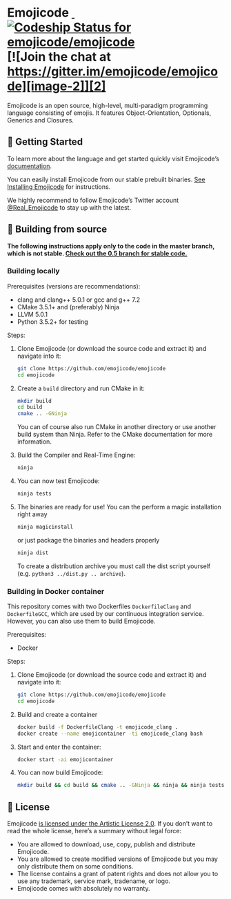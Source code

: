 # Emojicode [ ![Codeship Status for emojicode/emojicode][image-1]][1] [![Join the chat at https://gitter.im/emojicode/emojicode][image-2]][2]

Emojicode is an open source, high-level, multi-paradigm
programming language consisting of emojis. It features Object-Orientation, Optionals, Generics and Closures.

## 🏁 Getting Started

To learn more about the language and get started quickly visit Emojicode’s [documentation][4].

You can easily install Emojicode from our stable prebuilt binaries. [See Installing Emojicode][5] for instructions.

We highly recommend to follow Emojicode’s Twitter account [@Real\_Emojicode][6] to stay up with the latest.


## 🔨 Building from source

**The following instructions apply only to the code in the master branch,
which is not stable. [Check out the 0.5 branch for stable code.][3]**

### Building locally

Prerequisites (versions are recommendations):

- clang and clang++ 5.0.1 or gcc and g++ 7.2
- CMake 3.5.1+ and (preferably) Ninja
- LLVM 5.0.1
- Python 3.5.2+ for testing

Steps:

1. Clone Emojicode (or download the source code and extract it) and navigate
  into it:

   ```sh
   git clone https://github.com/emojicode/emojicode
   cd emojicode
   ```

2. Create a `build` directory and run CMake in it:

   ```sh
   mkdir build
   cd build
   cmake .. -GNinja
   ```

   You can of course also run CMake in another directory or use another build
   system than Ninja. Refer to the CMake documentation for more information.

3. Build the Compiler and Real-Time Engine:

   ```sh
   ninja
   ```

4. You can now test Emojicode:

   ```sh
   ninja tests
   ```

5. The binaries are ready for use!
   You can the perform a magic installation right away

   ```sh
   ninja magicinstall
   ```

   or just package the binaries and headers properly

   ```sh
   ninja dist
   ```

   To create a distribution archive you must call the dist script yourself
   (e.g. `python3 ../dist.py .. archive`).

### Building in Docker container

This repository comes with two Dockerfiles `DockerfileClang` and
`DockerfileGCC`, which are used by our continuous integration service. However,
you can also use them to build Emojicode.

Prerequisites:
- Docker

Steps:

1. Clone Emojicode (or download the source code and extract it) and navigate
  into it:

   ```sh
   git clone https://github.com/emojicode/emojicode
   cd emojicode
   ```
2. Build and create a container

   ```sh
   docker build -f DockerfileClang -t emojicode_clang .
   docker create --name emojicontainer -ti emojicode_clang bash
   ```

3. Start and enter the container:

   ```sh
   docker start -ai emojicontainer
   ```

4. You can now build Emojicode:

   ```sh
   mkdir build && cd build && cmake .. -GNinja && ninja && ninja tests
   ```

## 📃 License

Emojicode [is licensed under the Artistic License 2.0][8].
If you don’t want to read the whole license, here’s a summary without legal force:

- You are allowed to download, use, copy, publish and distribute Emojicode.
- You are allowed to create modified versions of Emojicode but you may only distribute them on some conditions.
-  The license contains a grant of patent rights and does not allow you to use any trademark, service mark, tradename, or logo.
- Emojicode comes with absolutely no warranty.

[1]:	https://app.codeship.com/projects/209932
[2]:	https://gitter.im/emojicode/emojicode?utm_source=badge&utm_medium=badge&utm_campaign=pr-badge&utm_content=badge
[3]:	https://github.com/emojicode/emojicode/tree/emojicode-0.5
[4]:	http://www.emojicode.org/docs
[5]:	http://www.emojicode.org/docs/guides/install.html
[6]:	https://twitter.com/Real_Emojicode
[7]:	https://github.com/emojicode/emojicode/blob/master/0.6.md#help-improving-emojicodes-syntax-
[8]:	LICENSE

[image-1]:	https://app.codeship.com/projects/edbc3220-f394-0134-fad2-66135ababc06/status?branch=master
[image-2]:	https://badges.gitter.im/emojicode/emojicode.svg
